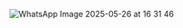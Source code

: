 ![WhatsApp Image 2025-05-26 at 16 31 46](https://github.com/user-attachments/assets/2d58b6ea-de4b-458c-a42c-73c66b96ee4b)
